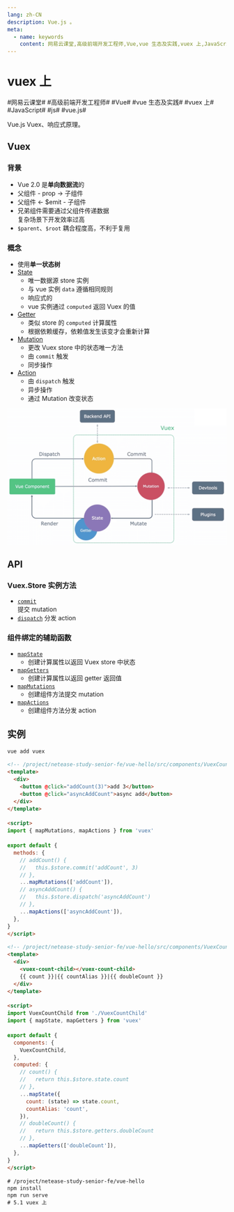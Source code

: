```yaml
---
lang: zh-CN
description: Vue.js 。
meta:
  - name: keywords
    content: 网易云课堂,高级前端开发工程师,Vue,vue 生态及实践,vuex 上,JavaScript,js,vue.js
---
```


# vuex 上

\#网易云课堂#
\#高级前端开发工程师#
\#Vue#
\#vue 生态及实践#
\#vuex 上#
\#JavaScript#
\#js#
\#vue.js#

Vue.js Vuex、响应式原理。

## Vuex

### 背景

* Vue 2.0 是**单向数据流**的
* 父组件 - prop -> 子组件
* 父组件 <- $emit - 子组件
* 兄弟组件需要通过父组件传递数据  
  复杂场景下开发效率过高
* `$parent`、`$root` 耦合程度高，不利于复用

### 概念

* 使用**单一状态树**
* [State](https://vuex.vuejs.org/zh/guide/state.html)
  * 唯一数据源 store 实例
  * 与 vue 实例 `data` 遵循相同规则
  * 响应式的
  * vue 实例通过 `computed` 返回 Vuex 的值
* [Getter](https://vuex.vuejs.org/zh/guide/getters.html)
  * 类似 store 的 `computed` 计算属性  
  * 根据依赖缓存，依赖值发生该变才会重新计算
* [Mutation](https://vuex.vuejs.org/zh/guide/mutations.html)
  * 更改 Vuex store 中的状态唯一方法
  * 由 `commit` 触发
  * 同步操作
* [Action](https://vuex.vuejs.org/zh/guide/actions.html)
  * 由 `dispatch` 触发
  * 异步操作
  * 通过 Mutation 改变状态

![Vuex 概念](./image/vuex.png)

## API

### Vuex.Store 实例方法

* [`commit`](https://vuex.vuejs.org/zh/api/#commit)  
  提交 mutation
* [`dispatch`](https://vuex.vuejs.org/zh/api/#commit)
  分发 action

### 组件绑定的辅助函数

* [`mapState`](https://vuex.vuejs.org/zh/api/#mapstate)
  * 创建计算属性以返回 Vuex store 中状态
* [`mapGetters`](https://vuex.vuejs.org/zh/api/#mapgetters)
  * 创建计算属性以返回 getter 返回值
* [`mapMutations`](https://vuex.vuejs.org/zh/api/#mapmutations)
  * 创建组件方法提交 mutation
* [`mapActions`](https://vuex.vuejs.org/zh/api/#mapactions)
  * 创建组件方法分发 action

## 实例

```shell
vue add vuex
```

```html
<!-- /project/netease-study-senior-fe/vue-hello/src/components/VuexCountChild.vue -->
<template>
  <div>
    <button @click="addCount(3)">add 3</button>
    <button @click="asyncAddCount">async add</button>
  </div>
</template>

<script>
import { mapMutations, mapActions } from 'vuex'

export default {
  methods: {
    // addCount() {
    //   this.$store.commit('addCount', 3)
    // },
    ...mapMutations(['addCount']),
    // asyncAddCount() {
    //   this.$store.dispatch('asyncAddCount')
    // },
    ...mapActions(['asyncAddCount']),
  },
}
</script>
```

```html
<!-- /project/netease-study-senior-fe/vue-hello/src/components/VuexCount.vue -->
<template>
  <div>
    <vuex-count-child></vuex-count-child>
    {{ count }}|{{ countAlias }}|{{ doubleCount }}
  </div>
</template>

<script>
import VuexCountChild from './VuexCountChild'
import { mapState, mapGetters } from 'vuex'

export default {
  components: {
    VuexCountChild,
  },
  computed: {
    // count() {
    //   return this.$store.state.count
    // },
    ...mapState({
      count: (state) => state.count,
      countAlias: 'count',
    }),
    // doubleCount() {
    //   return this.$store.getters.doubleCount
    // },
    ...mapGetters(['doubleCount']),
  },
}
</script>
```

```shell
# /project/netease-study-senior-fe/vue-hello
npm install
npm run serve
# 5.1 vuex 上
```
